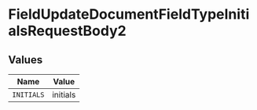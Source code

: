 # FieldUpdateDocumentFieldTypeInitialsRequestBody2


## Values

| Name       | Value      |
| ---------- | ---------- |
| `INITIALS` | initials   |